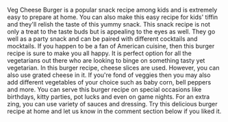 Veg Cheese Burger is a popular snack recipe among kids and is extremely easy to prepare at home. You can also make this easy recipe for kids' tiffin and they'll relish the taste of this yummy snack. This snack recipe is not only a treat to the taste buds but is appealing to the eyes as well. They go well as a party snack and can be paired with different cocktails and mocktails. If you happen to be a fan of American cuisine, then this burger recipe is sure to make you all happy. It is perfect option for all the vegetarians out there who are looking to binge on something tasty yet vegetarian. In this burger recipe, cheese slices are used. However, you can also use grated cheese in it. If you're fond of veggies then you may also add different vegetables of your choice such as baby corn, bell peppers and more. You can serve this burger recipe on special occasions like birthdays, kitty parties, pot lucks and even on game nights. For an extra zing, you can use variety of sauces and dressing. Try this delicious burger recipe at home and let us know in the comment section below if you liked it.
